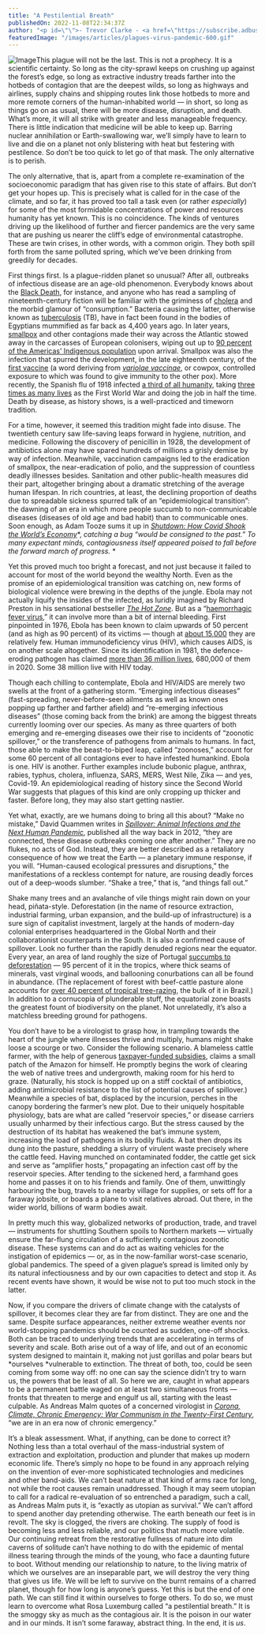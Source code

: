 ```yaml
---
title: "A Pestilential Breath"
publishedOn: 2022-11-08T22:34:37Z
author: "<p id=\"\">- Trevor Clarke - <a href=\"https://subscribe.adbusters.org/products/ab-161-nope-hope\">Adbusters #161</a></p>"
featuredImage: "/images/articles/plagues-virus-pandemic-600.gif"
---
```


![Image](/images/articles/plagues-virus-pandemic-600.gif)This plague will not be the last. This is not a prophecy. It is a scientific certainty. So long as the city-sprawl keeps on crushing up against the forest’s edge, so long as extractive industry treads farther into the hotbeds of contagion that are the deepest wilds, so long as highways and airlines, supply chains and shipping routes link those hotbeds to more and more remote corners of the human-inhabited world — in short, so long as things go on as usual, there will be more disease, disruption, and death. What’s more, it will all strike with greater and less manageable frequency. There is little indication that medicine will be able to keep up. Barring nuclear annihilation or Earth-swallowing war, we’ll simply have to learn to live and die on a planet not only blistering with heat but festering with pestilence. So don’t be too quick to let go of that mask. The only alternative is to perish. 

The only alternative, that is, apart from a complete re-examination of the socioeconomic paradigm that has given rise to this state of affairs. But don’t get your hopes up. This is precisely what is called for in the case of the climate, and so far, it has proved too tall a task even (or rather *especially*) for some of the most formidable concentrations of power and resources humanity has yet known. This is no coincidence. The kinds of ventures driving up the likelihood of further and fiercer pandemics are the very same that are pushing us nearer the cliff’s edge of environmental catastrophe. These are twin crises, in other words, with a common origin. They both spill forth from the same polluted spring, which we’ve been drinking from greedily for decades. 

First things first. Is a plague-ridden planet so unusual? After all, outbreaks of infectious disease are an age-old phenomenon. Everybody knows about the [Black Death](https://www.britannica.com/event/Black-Death), for instance, and anyone who has read a sampling of nineteenth-century fiction will be familiar with the griminess of [cholera](https://www.britannica.com/science/cholera) and the morbid glamour of “consumption.” Bacteria causing the latter, otherwise known as [tuberculosis](https://jmvh.org/article/history-of-tuberculosis-part-1-phthisis-consumption-and-the-white-plague/) (TB), have in fact been found in the bodies of Egyptians mummified as far back as 4,400 years ago. In later years, [smallpox](https://www.britannica.com/science/smallpox) and other contagions made their way across the Atlantic stowed away in the carcasses of European colonisers, wiping out up to [90 percent of the Americas’ Indigenous population](https://www.businessinsider.com/climate-changed-after-europeans-killed-indigenous-americans-2019-2) upon arrival. Smallpox was also the infection that spurred the development, in the late eighteenth century, of the [first vaccine](https://www.nybooks.com/articles/2019/05/23/anti-vax-resistance-immunity/) (a word deriving from [*variolae vaccinae*](https://www.sciencefriday.com/articles/the-origin-of-the-word-vaccine/), or cowpox, controlled exposure to which was found to give immunity to the other pox). More recently, the Spanish flu of 1918 infected [a third of all humanity](https://www.cdc.gov/flu/pandemic-resources/1918-pandemic-h1n1.html), taking [three times as many lives](https://www.history.com/news/world-war-i-1918-pandemic-memorials) as the First World War and doing the job in half the time. Death by disease, as history shows, is a well-practiced and timeworn tradition. 

For a time, however, it seemed this tradition might fade into disuse. The twentieth century saw life-saving leaps forward in hygiene, nutrition, and medicine. Following the discovery of penicillin in 1928, the development of antibiotics alone may have spared hundreds of millions a grisly demise by way of infection. Meanwhile, vaccination campaigns led to the eradication of smallpox, the near-eradication of polio, and the suppression of countless deadly illnesses besides. Sanitation and other public-health measures did their part, altogether bringing about a dramatic stretching of the average human lifespan. In rich countries, at least, the declining proportion of deaths due to spreadable sickness spurred talk of an “epidemiological transition”: the dawning of an era in which more people succumb to non-communicable diseases (diseases of old age and bad habit) than to communicable ones. Soon enough, as Adam Tooze sums it up in [*Shutdown: How Covid Shook the World’s Economy*](https://www.penguinrandomhouse.com/books/669575/shutdown-by-adam-tooze/)*, *catching a bug “would be consigned to the past.” To many expectant minds, contagiousness itself appeared poised to fall before the forward march of progress.* *

Yet this proved much too bright a forecast, and not just because it failed to account for most of the world beyond the wealthy North. Even as the promise of an epidemiological transition was catching on, new forms of biological violence were brewing in the depths of the jungle. Ebola may not actually liquify the insides of the infected, as luridly imagined by Richard Preston in his sensational bestseller [*The Hot Zone*](https://www.penguinrandomhouse.com/books/133843/the-hot-zone-by-richard-preston/). But as a “[haemorrhagic fever virus](https://www.hopkinsmedicine.org/ebola/about-the-ebola-virus.html),” it can involve more than a bit of internal bleeding. First pinpointed in 1976, Ebola has been known to claim upwards of 50 percent (and as high as 90 percent) of its victims — though at [about 15,000](https://www.ncbi.nlm.nih.gov/pmc/articles/PMC7326525/) they are relatively few. Human immunodeficiency virus (HIV), which causes AIDS, is on another scale altogether. Since its identification in 1981, the defence-eroding pathogen has claimed [more than 36 million lives](https://www.who.int/data/gho/data/themes/hiv-aids), 680,000 of them in 2020. Some 38 million live with HIV today. 

Though each chilling to contemplate, Ebola and HIV/AIDS are merely two swells at the front of a gathering storm. “Emerging infectious diseases” (fast-spreading, never-before-seen ailments as well as known ones popping up farther and farther afield) and “re-emerging infectious diseases” (those coming back from the brink) are among the biggest threats currently looming over our species. As many as three quarters of both emerging and re-emerging diseases owe their rise to incidents of “zoonotic spillover,” or the transference of pathogens from animals to humans. In fact, those able to make the beast-to-biped leap, called “zoonoses,” account for some 60 percent of all contagions ever to have infested humankind. Ebola is one. HIV is another. Further examples include bubonic plague, anthrax, rabies, typhus, cholera, influenza, SARS, MERS, West Nile, Zika — and yes, Covid-19. An epidemiological reading of history since the Second World War suggests that plagues of this kind are only cropping up thicker and faster. Before long, they may also start getting nastier. 

Yet what, exactly, are we humans doing to bring all this about? “Make no mistake,” David Quammen writes in [*Spillover: Animal Infections and the Next Human Pandemic*](https://wwnorton.com/books/spillover/), published all the way back in 2012, “they are connected, these disease outbreaks coming one after another.” They are no flukes, no acts of God. Instead, they are better described as a retaliatory consequence of how we treat the Earth — a planetary immune response, if you will. “Human-caused ecological pressures and disruptions,” the manifestations of a reckless contempt for nature, are rousing deadly forces out of a deep-woods slumber. “Shake a tree,” that is, “and things fall out.” 

Shake many trees and an avalanche of vile things might rain down on your head, piñata-style. Deforestation (in the name of resource extraction, industrial farming, urban expansion, and the build-up of infrastructure) is a sure sign of capitalist investment, largely at the hands of modern-day colonial enterprises headquartered in the Global North and their collaborationist counterparts in the South. It is also a confirmed cause of spillover. Look no further than the rapidly denuded regions near the equator. Every year, an area of land roughly the size of Portugal [succumbs to deforestation](https://ourworldindata.org/deforestation) — 95 percent of it in the tropics, where thick seams of minerals, vast virginal woods, and ballooning conurbations can all be found in abundance. (The replacement of forest with beef-cattle pasture alone accounts for [over 40 percent of tropical tree-razing](https://ourworldindata.org/drivers-of-deforestation), the bulk of it in Brazil.) In addition to a cornucopia of plunderable stuff, the equatorial zone boasts the greatest fount of biodiversity on the planet. Not unrelatedly, it’s also a matchless breeding ground for pathogens. 

You don’t have to be a virologist to grasp how, in trampling towards the heart of the jungle where illnesses thrive and multiply, humans might shake loose a scourge or two. Consider the following scenario. A blameless cattle farmer, with the help of generous [taxpayer-funded subsidies](https://news.mongabay.com/2020/05/brazilian-taxpayers-subsidizing-amazon-clearing-cattle-ranches-study-shows/#:~:text=One%20in%20every%2010%20pieces,credit%2C%20and%20even%20debt%20forgiveness.), claims a small patch of the Amazon for himself. He promptly begins the work of clearing the web of native trees and undergrowth, making room for his herd to graze. (Naturally, his stock is hopped up on a stiff cocktail of antibiotics, adding antimicrobial resistance to the list of potential causes of spillover.) Meanwhile a species of bat, displaced by the incursion, perches in the canopy bordering the farmer’s new plot. Due to their uniquely hospitable physiology, bats are what are called “reservoir species,” or disease carriers usually unharmed by their infectious cargo. But the stress caused by the destruction of its habitat has weakened the bat’s immune system, increasing the load of pathogens in its bodily fluids. A bat then drops its dung into the pasture, shedding a slurry of virulent waste precisely where the cattle feed. Having munched on contaminated fodder, the cattle get sick and serve as “amplifier hosts,” propagating an infection cast off by the reservoir species. After tending to the sickened herd, a farmhand goes home and passes it on to his friends and family. One of them, unwittingly harbouring the bug, travels to a nearby village for supplies, or sets off for a faraway jobsite, or boards a plane to visit relatives abroad. Out there, in the wider world, billions of warm bodies await. 

In pretty much this way, globalized networks of production, trade, and travel — instruments for shuttling Southern spoils to Northern markets — virtually ensure the far-flung circulation of a sufficiently contagious zoonotic disease. These systems can and do act as waiting vehicles for the instigation of epidemics — or, as in the now-familiar worst-case scenario, global pandemics. The speed of a given plague’s spread is limited only by its natural infectiousness and by our own capacities to detect and stop it. As recent events have shown, it would be wise not to put too much stock in the latter. 

Now, if you compare the drivers of climate change with the catalysts of spillover, it becomes clear they are far from distinct. They are one and the same. Despite surface appearances, neither extreme weather events nor world-stopping pandemics should be counted as sudden, one-off shocks. Both can be traced to underlying trends that are accelerating in terms of severity and scale. Both arise out of a way of life, and out of an economic system designed to maintain it, making not just gorillas and polar bears but *ourselves *vulnerable to extinction. The threat of both, too, could be seen coming from some way off: no one can say the science didn’t try to warn us, the powers that be least of all. So here we are, caught in what appears to be a permanent battle waged on at least two simultaneous fronts — fronts that threaten to merge and engulf us all, starting with the least culpable. As Andreas Malm quotes of a concerned virologist in [*Corona, Climate, Chronic Emergency: War Communism in the Twenty-First Century*](https://www.versobooks.com/books/3704-corona-climate-chronic-emergency), “we are in an era now of chronic emergency.” 

It’s a bleak assessment. What, if anything, can be done to correct it? Nothing less than a total overhaul of the mass-industrial system of extraction and exploitation, production and plunder that makes up modern economic life. There’s simply no hope to be found in any approach relying on the invention of ever-more sophisticated technologies and medicines and other band-aids. We can’t beat nature at that kind of arms race for long, not while the root causes remain unaddressed. Though it may seem utopian to call for a radical re-evaluation of so entrenched a paradigm, such a call, as Andreas Malm puts it, is “exactly as utopian as survival.” We can’t afford to spend another day pretending otherwise. The earth beneath our feet is in revolt. The sky is clogged, the rivers are choking. The supply of food is becoming less and less reliable, and our politics that much more volatile. Our continuing retreat from the restorative fullness of nature into dim caverns of solitude can’t have nothing to do with the epidemic of mental illness tearing through the minds of the young, who face a daunting future to boot. Without mending our relationship to nature, to the living matrix of which we ourselves are an inseparable part, we will destroy the very thing that gives us life. We will be left to survive on the burnt remains of a charred planet, though for how long is anyone’s guess. Yet this is but the end of one path. We can still find it within ourselves to forge others. To do so, we must learn to overcome what Rosa Luxemburg called “a pestilential breath.” It is the smoggy sky as much as the contagious air. It is the poison in our water and in our minds. It isn’t some faraway, abstract thing. In the end, it is *us*.
